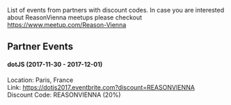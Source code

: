 List of events from partners with discount codes. In case you are interested about ReasonVienna meetups please checkout https://www.meetup.com/Reason-Vienna

## Partner Events

#### dotJS (2017-11-30 - 2017-12-01) 

Location: Paris, France<br />
Link: https://dotjs2017.eventbrite.com?discount=REASONVIENNA<br />
Discount Code: REASONVIENNA (20%)
